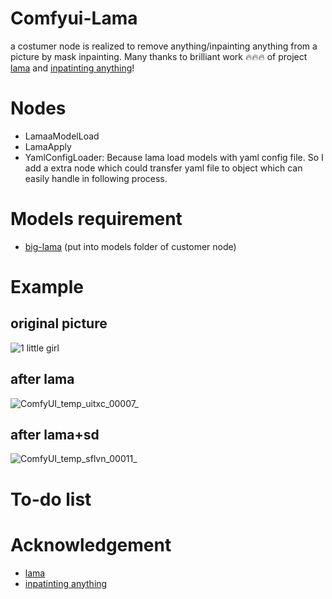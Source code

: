 # Comfyui-Lama

a costumer node is realized to remove anything/inpainting anything from a picture by mask inpainting. Many thanks to brilliant work 🔥🔥🔥 of project [lama](https://github.com/advimman/lama) and [inpatinting anything](https://github.com/geekyutao/Inpaint-Anything)!

# Nodes
- LamaaModelLoad
- LamaApply
- YamlConfigLoader:  Because lama load models with yaml config file. So I add a extra node which could transfer yaml file to object which can easily handle in following process.
   
# Models requirement
- [big-lama](https://huggingface.co/hhhzzz/big-lama/resolve/main/big-lama.ckpt) (put into models folder of customer node)

# Example
## original picture
![1 little girl](https://github.com/hhhzzyang/Comfyui_Lama/assets/124335463/53054425-7afc-4149-8c05-8004d83ae5fc) 
## after lama
![ComfyUI_temp_uitxc_00007_](https://github.com/hhhzzyang/Comfyui_Lama/assets/124335463/5c709e57-5409-450b-a3a9-b3f5e9f7fbd6) 
## after lama+sd
![ComfyUI_temp_sflvn_00011_](https://github.com/hhhzzyang/Comfyui_Lama/assets/124335463/7aaaf333-df69-484e-a79d-1bb1a2863dfd) 


# To-do list


# Acknowledgement
- [lama](https://github.com/advimman/lama) 
- [inpatinting anything](https://github.com/geekyutao/Inpaint-Anything)


